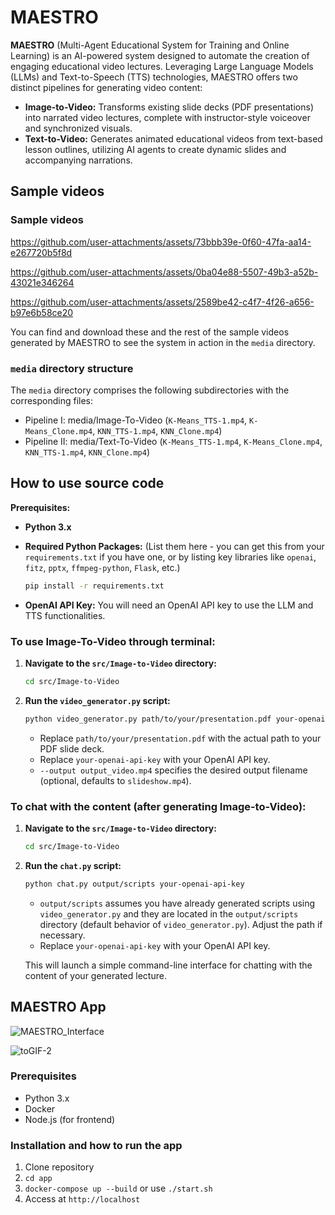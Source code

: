 # MAESTRO

**MAESTRO** (Multi-Agent Educational System for Training and Online Learning) is an AI-powered system designed to automate the creation of engaging educational video lectures.  Leveraging Large Language Models (LLMs) and Text-to-Speech (TTS) technologies, MAESTRO offers two distinct pipelines for generating video content:

*   **Image-to-Video:** Transforms existing slide decks (PDF presentations) into narrated video lectures, complete with instructor-style voiceover and synchronized visuals.
*   **Text-to-Video:** Generates animated educational videos from text-based lesson outlines, utilizing AI agents to create dynamic slides and accompanying narrations.

## Sample videos

### Sample videos

https://github.com/user-attachments/assets/73bbb39e-0f60-47fa-aa14-e267720b5f8d

https://github.com/user-attachments/assets/0ba04e88-5507-49b3-a52b-43021e346264

https://github.com/user-attachments/assets/2589be42-c4f7-4f26-a656-b97e6b58ce20

You can find and download these and the rest of the sample videos generated by MAESTRO to see the system in action in the `media` directory.

### `media` directory structure

The `media` directory comprises the following subdirectories with the corresponding files:

- Pipeline I: media/Image-To-Video (`K-Means_TTS-1.mp4`, `K-Means_Clone.mp4`, `KNN_TTS-1.mp4`, `KNN_Clone.mp4`)
- Pipeline II: media/Text-To-Video (`K-Means_TTS-1.mp4`, `K-Means_Clone.mp4`, `KNN_TTS-1.mp4`, `KNN_Clone.mp4`)

## How to use source code

**Prerequisites:**

*   **Python 3.x**
*   **Required Python Packages:** (List them here - you can get this from your `requirements.txt` if you have one, or by listing key libraries like `openai`, `fitz`, `pptx`, `ffmpeg-python`, `Flask`, etc.)
    ```bash
    pip install -r requirements.txt
    ```

*   **OpenAI API Key:** You will need an OpenAI API key to use the LLM and TTS functionalities.

### To use Image-To-Video through terminal:

1.  **Navigate to the `src/Image-to-Video` directory:**
    ```bash
    cd src/Image-to-Video
    ```

2.  **Run the `video_generator.py` script:**

    ```bash
    python video_generator.py path/to/your/presentation.pdf your-openai-api-key --output output_video.mp4
    ```
    *   Replace `path/to/your/presentation.pdf` with the actual path to your PDF slide deck.
    *   Replace `your-openai-api-key` with your OpenAI API key.
    *   `--output output_video.mp4` specifies the desired output filename (optional, defaults to `slideshow.mp4`).

### To chat with the content (after generating Image-to-Video):

1.  **Navigate to the `src/Image-to-Video` directory:**
    ```bash
    cd src/Image-to-Video
    ```

2.  **Run the `chat.py` script:**

    ```bash
    python chat.py output/scripts your-openai-api-key
    ```
    *   `output/scripts` assumes you have already generated scripts using `video_generator.py` and they are located in the `output/scripts` directory (default behavior of `video_generator.py`). Adjust the path if necessary.
    *   Replace `your-openai-api-key` with your OpenAI API key.

    This will launch a simple command-line interface for chatting with the content of your generated lecture.

## MAESTRO App

![MAESTRO_Interface](https://github.com/user-attachments/assets/00dd2fc0-39c1-4e77-bb6e-d16a520efb96)

![toGIF-2](https://github.com/user-attachments/assets/1926ae87-788c-43ca-991c-262b62a429c8)

### Prerequisites
- Python 3.x
- Docker
- Node.js (for frontend)

### Installation and how to run the app
1. Clone repository
2. `cd app`
3. `docker-compose up --build` or use `./start.sh`
4. Access at `http://localhost`
